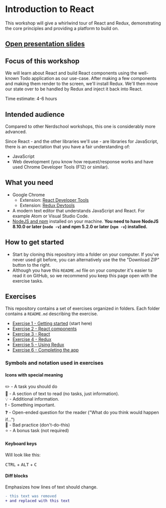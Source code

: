 # Introduction to React

This workshop will give a whirlwind tour of React and Redux, demonstrating the core principles and providing a platform to build on.

## [Open presentation slides](https://docs.google.com/presentation/d/1yUYziXzROl1q3AbBZkiqujzneW9pF279gfTCnhoXGrM/edit?usp=sharing)

## Focus of this workshop

We will learn about React and build React components using the well-known Todo application as our use-case. After making a few components and making them render to the screen, we'll install Redux. We'll then move our state over to be handled by Redux and inject it back into React.

Time estimate: 4-6 hours

## Intended audience

Compared to other Nerdschool workshops, this one is considerably more advanced. 

Since React - and the other libraries we'll use - are libraries for JavaScript, there is an expectation that you have a fair understanding of:

- JavaScript
- Web development (you know how request/response works and have used Chrome Developer Tools (F12) or similar).

## What you need

- Google Chrome
  - Extension: [React Developer Tools](https://chrome.google.com/webstore/detail/react-developer-tools/fmkadmapgofadopljbjfkapdkoienihi?hl=en)
  - Extension: [Redux Devtools](https://chrome.google.com/webstore/detail/redux-devtools/lmhkpmbekcpmknklioeibfkpmmfibljd?hl=en)
- A modern text editor that understands JavaScript and React. For example Atom or Visual Studio Code.
- [NodeJS and npm](https://nodejs.org/en/) installed on your machine. **You need to have NodeJS 8.10.0 or later (`node -v`) and npm 5.2.0 or later (`npm -v`) installed.**

## How to get started

- Start by cloning this repository into a folder on your computer. If you've never used git before, you can alternatively use the the "Download ZIP" button to the right.
- Although you have this `README.md` file on your computer it's easier to read it on GitHub, so we recommend you keep this page open with the exercise tasks.

## Exercises

This repository contains a set of exercises organized in folders. Each folder contains a `README.md` describing the exercise.

- [Exercise 1 - Getting started](exercise-1/) (start here)
- [Exercise 2 - React components](exercise-2/)
- [Exercise 3 - React](exercise-3/)
- [Exercise 4 - Redux](exercise-4/)
- [Exercise 5 - Using Redux](exercise-5/)
- [Exercise 6 - Completing the app](exercise-6/)

### Symbols and notation used in exercises

#### Icons with special meaning

:pencil2: - A task you should do  
:book: - A section of text to read (no tasks, just information).  
:bulb: - Additional information.  
:exclamation: - Something important.  
:question: - Open-ended question for the reader ("What do you think would happen if...")  
:poop: - Bad practice (don't-do-this)  
:star: - A bonus task (not required)  

#### Keyboard keys

Will look like this:

<kbd>CTRL</kbd> + <kbd>ALT</kbd> + <kbd>C</kbd>

#### Diff blocks

Emphasizes how lines of text should change.

```diff
- this text was removed
+ and replaced with this text
```
